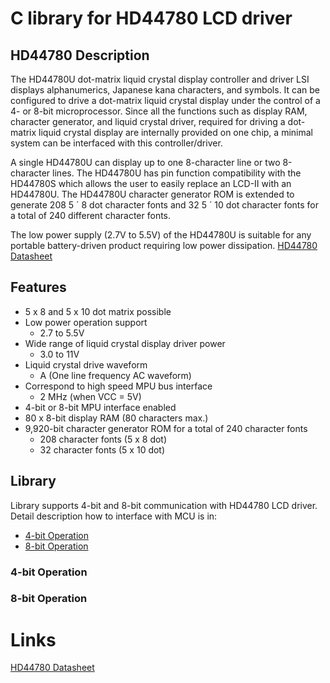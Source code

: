 # C library for HD44780 LCD driver

## HD44780 Description
The HD44780U dot-matrix liquid crystal display controller and driver LSI displays alphanumerics,
Japanese kana characters, and symbols. It can be configured to drive a dot-matrix liquid crystal display
under the control of a 4- or 8-bit microprocessor. Since all the functions such as display RAM, character
generator, and liquid crystal driver, required for driving a dot-matrix liquid crystal display are internally
provided on one chip, a minimal system can be interfaced with this controller/driver.

A single HD44780U can display up to one 8-character line or two 8-character lines.
The HD44780U has pin function compatibility with the HD44780S which allows the user to easily replace
an LCD-II with an HD44780U. The HD44780U character generator ROM is extended to generate 208 5 ´
8 dot character fonts and 32 5 ´ 10 dot character fonts for a total of 240 different character fonts.

The low power supply (2.7V to 5.5V) of the HD44780U is suitable for any portable battery-driven product
requiring low power dissipation. [HD44780 Datasheet](https://www.sparkfun.com/datasheets/LCD/HD44780.pdf)

## Features

- 5 x 8 and 5 x 10 dot matrix possible
- Low power operation support 
  - 2.7 to 5.5V
- Wide range of liquid crystal display driver power 
  - 3.0 to 11V
- Liquid crystal drive waveform 
  - A (One line frequency AC waveform)
- Correspond to high speed MPU bus interface 
  - 2 MHz (when VCC = 5V)
- 4-bit or 8-bit MPU interface enabled
- 80 x 8-bit display RAM (80 characters max.)
- 9,920-bit character generator ROM for a total of 240 character fonts
  - 208 character fonts (5 x 8 dot)
  - 32 character fonts (5 x 10 dot)

## Library
Library supports 4-bit and 8-bit communication with HD44780 LCD driver. Detail description how to interface with MCU is in:
- [4-bit Operation](#4bit-Operation)
- [8-bit Operation](#8bit-Operation)

### 4-bit Operation

### 8-bit Operation

# Links
[HD44780 Datasheet](https://www.sparkfun.com/datasheets/LCD/HD44780.pdf)
